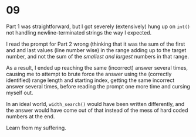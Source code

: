 # 09

Part 1 was straightforward, but I got severely (extensively) hung up on `int()` not handling newline-terminated strings the way I expected.

I read the prompt for Part 2 wrong (thinking that it was the sum of the first and and last values (line number wise) in the range adding up to the target number, and not the sum of the *smallest and largest* numbers in that range.

As a result, I ended up reaching the same (incorrect) answer several times, causing me to attempt to brute force the answer using the (correctly identified) range length and starting index, getting the same incorrect answer several times, before reading the prompt one more time and cursing myself out.

In an ideal world, `width_search()` would have been written differently, and the answer would have come out of that instead of the mess of hard coded numbers at the end.

Learn from my suffering.
